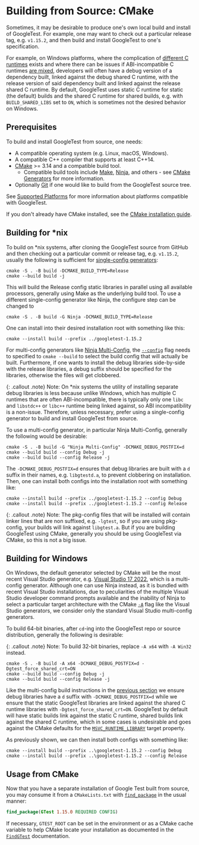 # Building from Source: CMake

Sometimes, it may be desirable to produce one's own local build and install
of GoogleTest. For example, one may want to check out a particular release tag,
e.g. `v1.15.2`, and then build and install GoogleTest to one's specification.

For example, on Windows platforms, where the complication of
[different C runtimes](https://learn.microsoft.com/en-us/cpp/c-runtime-library/crt-library-features?view=msvc-170)
exists and where there can be issues if ABI-incompatible C runtimes
[are mixed](https://learn.microsoft.com/en-us/cpp/c-runtime-library/crt-library-features?view=msvc-170#what-problems-exist-if-an-application-uses-more-than-one-crt-version),
developers will often have a debug version of a dependency built, linked against
the debug shared C runtime, with the release version of said dependency built
and linked against the release shared C runtime. By default, GoogleTest uses
static C runtime for static (the default) builds and the shared C runtime for
shared builds, e.g. with `BUILD_SHARED_LIBS` set to `ON`, which is sometimes
not the desired behavior on Windows.

## Prerequisites

To build and install GoogleTest from source, one needs:

*   A compatible operating system (e.g. Linux, macOS, Windows).
*   A compatible C++ compiler that supports at least C++14.
*   [CMake](https://cmake.org/) >= 3.14 and a compatible build tool.
    *   Compatible build tools include
        [Make](https://www.gnu.org/software/make/),
        [Ninja](https://ninja-build.org/), and others - see
        [CMake Generators](https://cmake.org/cmake/help/latest/manual/cmake-generators.7.html)
        for more information.
*   Optionally [Git](https://git-scm.com/) if one would like to build from the
    GoogleTest source tree.

See [Supported Platforms](platforms.md) for more information about platforms
compatible with GoogleTest.

If you don't already have CMake installed, see the
[CMake installation guide](https://cmake.org/install).

## Building for \*nix

To build on \*nix systems, after cloning the GoogleTest source from GitHub and
then checking out a particular commit or release tag, e.g. `v1.15.2`, usually
the following is sufficient for
[single-config generators](https://cmake.org/cmake/help/latest/manual/cmake-buildsystem.7.html#build-configurations):

```shell
cmake -S . -B build -DCMAKE_BUILD_TYPE=Release
cmake --build build -j
```

This will build the Release config static libraries in parallel using all
available processors, generally using Make as the underlying build tool. To use
a different single-config generator like Ninja, the configure step can be
changed to

```shell
cmake -S . -B build -G Ninja -DCMAKE_BUILD_TYPE=Release
```

One can install into their desired installation root with something like this:

```shell
cmake --install build --prefix ../googletest-1.15.2
```

For multi-config generators like
[Ninja Multi-Config](https://cmake.org/cmake/help/latest/generator/Ninja%20Multi-Config.html),
the [`--config`](https://cmake.org/cmake/help/latest/manual/cmake.1.html#cmdoption-cmake-build-config) flag needs to specified to `cmake --build`
to select the build config that will actually be built. Furthermore, if one
wants to install the debug libraries side-by-side with the release libraries,
a debug suffix should be specified for the libraries, otherwise the files will
get clobbered.

{: .callout .note}
Note: On \*nix systems the utility of installing separate debug libraries is
less because unlike Windows, which has multiple C runtimes that are often
ABI-incompatible, there is typically only one `libc` and `libstdc++` or
`libc++` runtime being linked against, so ABI incompatibility is a non-issue.
Therefore, unless necessary, prefer using a single-config generator to build
and install GoogleTest from source.

To use a multi-config generator, in particular Ninja Multi-Config, generally
the following would be desirable:

```shell
cmake -S . -B build -G "Ninja Multi-Config" -DCMAKE_DEBUG_POSTFIX=d
cmake --build build --config Debug -j
cmake --build build --config Release -j
```

The `-DCMAKE_DEBUG_POSTFIX=d` ensures that debug libraries are built with a
`d` suffix in their names, e.g. `libgtestd.a`, to prevent clobbering on
installation. Then, one can install both configs into the installation root
with something like:

```shell
cmake --install build --prefix ../googletest-1.15.2 --config Debug
cmake --install build --prefix ../googletest-1.15.2 --config Release
```

{: .callout .note}
Note: The pkg-config files that will be installed will contain linker lines that
are non suffixed, e.g. `-lgtest`, so if you are using pkg-config, your builds
will link against `libgtest.a`. But if you are building GoogleTest using CMake,
generally you should be using GoogleTest via CMake, so this is not a big issue.

## Building for Windows

On Windows, the default generator selected by CMake will be the most recent
Visual Studio generator, e.g.
[Visual Studio 17 2022](https://cmake.org/cmake/help/latest/generator/Visual%20Studio%2017%202022.html),
which is a multi-config generator. Although one can use Ninja instead, as it is
bundled with recent Visual Studio installations, due to peculiarities of the
multiple Visual Studio developer command prompts available and the inability of
Ninja to select a particular target architecture with the CMake
[`-A`](https://cmake.org/cmake/help/latest/manual/cmake.1.html#cmdoption-cmake-A)
flag like the Visual Studio generators, we consider only the standard
Visual Studio multi-config generators.

To build 64-bit binaries, after `cd`-ing into the GoogleTest repo or
source distribution, generally the following is desirable:

{: .callout .note}
Note: To build 32-bit binaries, replace `-A x64` with `-A Win32` instead.

```
cmake -S . -B build -A x64 -DCMAKE_DEBUG_POSTFIX=d -Dgtest_force_shared_crt=ON
cmake --build build --config Debug -j
cmake --build build --config Release -j
```

Like the multi-config build instructions in the
[previous section](#building-for-nix) we ensure debug libraries have a `d`
suffix with `-DCMAKE_DEBUG_POSTFIX=d` while we ensure that the static
GoogleTest libraries are linked against the shared C runtime libraries with
`-Dgtest_force_shared_crt=ON`. GoogleTest by default will have static builds
link against the static C runtime, shared builds link against the shared C
runtime, which in some cases is undesirable and goes against the CMake defaults
for the
[`MSVC_RUNTIME_LIBRARY`](https://cmake.org/cmake/help/latest/prop_tgt/MSVC_RUNTIME_LIBRARY.html)
target property.

As previously shown, we can then install both configs with something like:

```
cmake --install build --prefix ..\googletest-1.15.2 --config Debug
cmake --install build --prefix ..\googletest-1.15.2 --config Release
```

## Usage from CMake

Now that you have a separate installation of Google Test built from source, you
may consume it from a `CMakeLists.txt` with
[`find_package`](https://cmake.org/cmake/help/latest/command/find_package.html)
in the usual manner:

```cmake
find_package(GTest 1.15.0 REQUIRED CONFIG)
```

If necessary, `GTEST_ROOT` can be set in the environment or as a CMake cache
variable to help CMake locate your installation as documented in the
[`FindGTest`](https://cmake.org/cmake/help/latest/module/FindGTest.html)
documentation.
